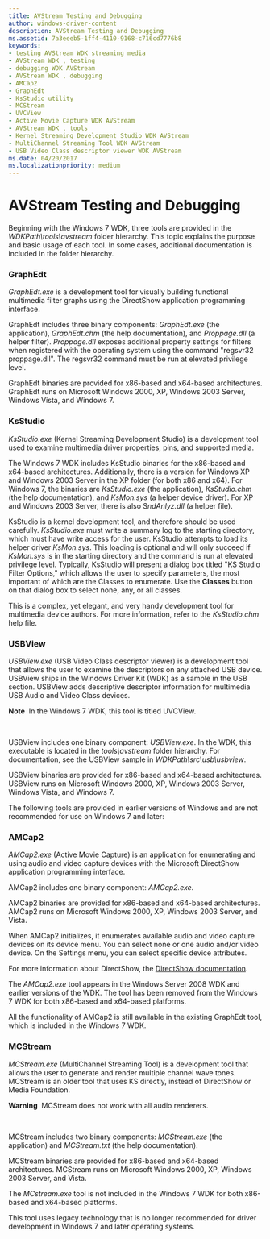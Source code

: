 ```yaml
---
title: AVStream Testing and Debugging
author: windows-driver-content
description: AVStream Testing and Debugging
ms.assetid: 7a3eeeb5-1ff4-4110-9168-c716cd7776b8
keywords:
- testing AVStream WDK streaming media
- AVStream WDK , testing
- debugging WDK AVStream
- AVStream WDK , debugging
- AMCap2
- GraphEdt
- KsStudio utility
- MCStream
- UVCView
- Active Movie Capture WDK AVStream
- AVStream WDK , tools
- Kernel Streaming Development Studio WDK AVStream
- MultiChannel Streaming Tool WDK AVStream
- USB Video Class descriptor viewer WDK AVStream
ms.date: 04/20/2017
ms.localizationpriority: medium
---
```


# AVStream Testing and Debugging


Beginning with the Windows 7 WDK, three tools are provided in the *WDKPath\\tools\\avstream* folder hierarchy. This topic explains the purpose and basic usage of each tool. In some cases, additional documentation is included in the folder hierarchy.

### **GraphEdt**

*GraphEdt.exe* is a development tool for visually building functional multimedia filter graphs using the DirectShow application programming interface.

GraphEdt includes three binary components: *GraphEdt.exe* (the application), *GraphEdt.chm* (the help documentation), and *Proppage.dll* (a helper filter). *Proppage.dll* exposes additional property settings for filters when registered with the operating system using the command "regsvr32 proppage.dll". The regsvr32 command must be run at elevated privilege level.

GraphEdt binaries are provided for x86-based and x64-based architectures. GraphEdt runs on Microsoft Windows 2000, XP, Windows 2003 Server, Windows Vista, and Windows 7.

### **KsStudio**

*KsStudio.exe* (Kernel Streaming Development Studio) is a development tool used to examine multimedia driver properties, pins, and supported media.

The Windows 7 WDK includes KsStudio binaries for the x86-based and x64-based architectures. Additionally, there is a version for Windows XP and Windows 2003 Server in the XP folder (for both x86 and x64). For Windows 7, the binaries are *KsStudio.exe* (the application), *KsStudio.chm* (the help documentation), and *KsMon.sys* (a helper device driver). For XP and Windows 2003 Server, there is also S*ndAnlyz.dll* (a helper file).

KsStudio is a kernel development tool, and therefore should be used carefully. *KsStudio.exe* must write a summary log to the starting directory, which must have write access for the user. KsStudio attempts to load its helper driver *KsMon.sys*. This loading is optional and will only succeed if *KsMon.sys* is in the starting directory and the command is run at elevated privilege level. Typically, KsStudio will present a dialog box titled "KS Studio Filter Options," which allows the user to specify parameters, the most important of which are the Classes to enumerate. Use the **Classes** button on that dialog box to select none, any, or all classes.

This is a complex, yet elegant, and very handy development tool for multimedia device authors. For more information, refer to the *KsStudio.chm* help file.

### <a href="" id="uvcview"></a>**USBView**

*USBView.exe* (USB Video Class descriptor viewer) is a development tool that allows the user to examine the descriptors on any attached USB device. USBView ships in the Windows Driver Kit (WDK) as a sample in the USB section. USBView adds descriptive descriptor information for multimedia USB Audio and Video Class devices.

**Note**  In the Windows 7 WDK, this tool is titled UVCView.

 

USBView includes one binary component: *USBView.exe*. In the WDK, this executable is located in the *tools\\avstream* folder hierarchy. For documentation, see the USBView sample in *WDKPath\\src\\usb\\usbview*.

USBView binaries are provided for x86-based and x64-based architectures. USBView runs on Microsoft Windows 2000, XP, Windows 2003 Server, Windows Vista, and Windows 7.

The following tools are provided in earlier versions of Windows and are not recommended for use on Windows 7 and later:

### **AMCap2**

*AMCap2.exe* (Active Movie Capture) is an application for enumerating and using audio and video capture devices with the Microsoft DirectShow application programming interface.

AMCap2 includes one binary component: *AMCap2.exe*.

AMCap2 binaries are provided for x86-based and x64-based architectures. AMCap2 runs on Microsoft Windows 2000, XP, Windows 2003 Server, and Vista.

When AMCap2 initializes, it enumerates available audio and video capture devices on its device menu. You can select none or one audio and/or video device. On the Settings menu, you can select specific device attributes.

For more information about DirectShow, the [DirectShow documentation](http://go.microsoft.com/fwlink/p/?linkid=68207).

The *AMCap2.exe* tool appears in the Windows Server 2008 WDK and earlier versions of the WDK. The tool has been removed from the Windows 7 WDK for both x86-based and x64-based platforms.

All the functionality of AMCap2 is still available in the existing GraphEdt tool, which is included in the Windows 7 WDK.

### **MCStream**

*MCStream.exe* (MultiChannel Streaming Tool) is a development tool that allows the user to generate and render multiple channel wave tones. MCStream is an older tool that uses KS directly, instead of DirectShow or Media Foundation.

**Warning**  MCStream does not work with all audio renderers.

 

MCStream includes two binary components: *MCStream.exe* (the application) and *MCStream.txt* (the help documentation).

MCStream binaries are provided for x86-based and x64-based architectures. MCStream runs on Microsoft Windows 2000, XP, Windows 2003 Server, and Vista.

The *MCstream.exe* tool is not included in the Windows 7 WDK for both x86-based and x64-based platforms.

This tool uses legacy technology that is no longer recommended for driver development in Windows 7 and later operating systems.

 

 




